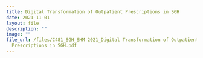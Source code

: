 ```yaml
---
title: Digital Transformation of Outpatient Prescriptions in SGH
date: 2021-11-01
layout: file
description: ""
image: ""
file_url: /files/C481_SGH_SHM 2021_Digital Transformation of Outpatient
  Prescriptions in SGH.pdf
---
```

